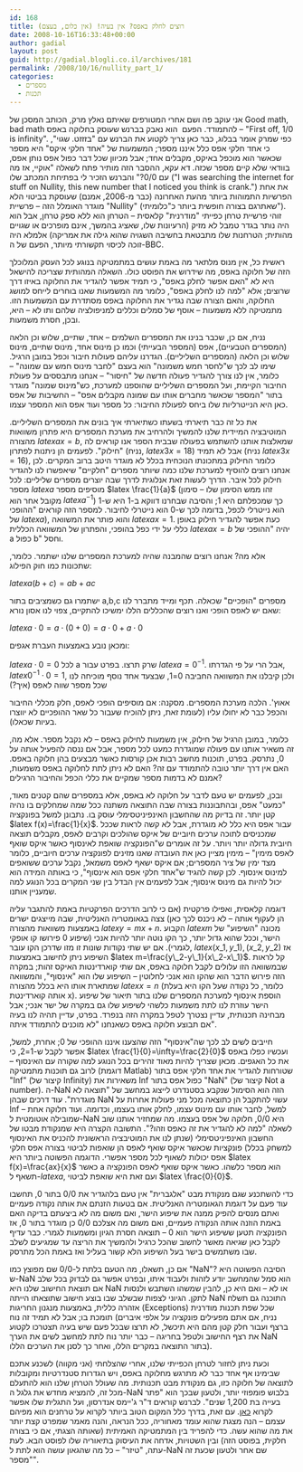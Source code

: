 ```yaml
---
id: 168
title: רוצים לחלק באפס? אין בעיה! (אין כלום, בעצם)
date: 2008-10-16T16:33:48+00:00
author: gadial
layout: post
guid: http://gadial.blogli.co.il/archives/181
permalink: /2008/10/16/nullity_part_1/
categories:
  - מספרים
  - תכנות
---
```

אני עוקב פה ושם אחרי המטורפים שאיתם נאלץ מרק, הכותב המסכן של Good math, bad math להתמודד. הפעם  הוא נאבק בברנש שעוסק בחלוקה באפס &#8211; "First off, 1/0 is infinity". כפי שמרק אומר בבלוג, כבר כאן צריך לקטוע את הברנש עם "בזזזט. שגוי", כי אחד חלקי אפס כלל איננו מספר; המשמעות של "אחד חלקי איקס" היא מספר שכאשר הוא מוכפל באיקס, מקבלים אחד; אבל מכיוון שכל דבר כפול אפס נותן אפס, בוודאי שלא קיים מספר שכזה. דא עקא, ההסבר הזה מותיר פתח לשאלה "אוקיי, אז מה עם 0/0?" והברנש הזכיר לי בפתיחת המכתב שלו ("I was searching the internet for stuff on Nullity, this new number that I noticed you think is crank.") את אחת הפרשיות התמוהות ביותר מהעת האחרונה (כבר מ-2006, אמנם) שעוסקת בביטוי הלא מוגדר האומלל הזה &#8211; פרשיית "Nullity" (שאתרגם בצורה חופשית ביותר כ"כלומיתי"). זוהי פרשיית טרחן כפייתי "מודרנית" קלאסית &#8211; הטרחן הוא ללא ספק טרחן, אבל הוא היה נותר בגדר טמבל לא מזיק (הרעיונות שלו, שאציג בהמשך, אינם מופרכים או שגויים מהותית; הטרחנות שלו מתבטאת בחשיבה השגויה שהוא גילה את אמריקה) אלמלא היה זוכה לכיסוי תקשורתי מיותר, הפעם של ה-BBC.

ראשית כל, אין מנוס מלתאר מה באמת עושים במתמטיקה בנוגע לכל העסק המלוכלך הזה של חלוקה באפס, מה שידרוש את הפוסט כולו. השאלה המהותית שצריכה להישאל היא לא "האם אפשר לחלק באפס", כי תמיד אפשר להגדיר את החלוקה באיזו דרך שרוצים; אלא "למה לנו לחלק באפס", כלומר מה המשמעות שאנו בוחרים לייחס למושג החלוקה, והאם הצורה שבה נגדיר את החלוקה באפס מסתדרת עם המשמעות הזו. מתמטיקה ללא משמעות &#8211; אוסף של סמלים וכללים למניפולציה שלהם ותו לא &#8211; היא, ובכן, חסרת משמעות.

נניח, אם כן, שכבר בנינו את המספרים השלמים &#8211; אחד, שתיים, שלוש וכן הלאה (המספרים הטבעיים), אפס (המספר הבעייתי) וכמו כן מינוס אחד, מינוס שתיים, מינוס שלוש וכן הלאה (המספרים השליליים). הגדרנו עליהם פעולות חיבור וכפל במובן הרגיל. שימו לב לכך ש"לחסר חמש משמונה" הוא בעצם "לחבר מינוס חמש עם שמונה" &#8211; כלומר, אין לנו צורך להגדיר פעולה חדשה של "חיסור" &#8211; אנחנו מתבססים על פעולת החיבור הקיימת, ועל המספרים השליליים שהוספנו למערכת, כש"מינוס שמונה" מוגדר בתור "המספר שכאשר מחברים אותו עם שמונה מקבלים אפס" &#8211; החשיבות של אפס כאן היא הנייטרליות שלו ביחס לפעולת החיבור: כל מספר ועוד אפס הוא המספר עצמו.

את כל זה כבר תיארתי בשעתו כשתיארתי איך בונים את המספרים השליליים. המוטיבציה המיידית שלנו להמשיך ולהרחיב את מערכת המספרים היא פתרון משוואות מהצורה $latex ax=b$, שמאלצות אותנו להשתמש בפעולה שבבית הספר אנו קוראים לה "חילוק". לפעמים הן ניתנות לפתרון (נניח, $latex 3x=18$) אבל לא תמיד (נניח $latex 3x=16$), כלומר החילוק במתכונתו הנוכחית בכלל לא מוגדר היטב ברוב המקרים. לכן אנחנו רוצים להוסיף למערכת שלנו כמה שיותר מספרים "חלקיים" שיאפשרו לנו להגדיר חילוק לכל איבר. הדרך לעשות זאת אנלוגית לדרך שבה יוצרים מספרים שליליים: לכל מספר $latex a$ מוסיפים מספר $latex \frac{1}{a}$ (זהו ממש הסימון שלו &#8211; סימון מקובל אחר הוא $latex a^{-1}$) כך שמכפלתם היא 1; והסיבה שבחרנו דווקא ב-1 היא ש-1 הוא נייטרלי לכפל, בדומה לכך ש-0 הוא נייטרלי לחיבור. למספר הזה קוראים "ההופכי של $latex a$), והוא פותר את המשוואה $latex ax=1$. כעת אפשר להגדיר חילוק באופן כללי על ידי כפל בהופכי, והפתרון של המשוואה הכללית $latex ax=b$ יהיה "ההופכי של a כפול b" וחסל.

אלא מה? אנחנו רוצים שהמבנה שהיה למערכת המספרים שלנו ישתמר. כלומר, שתכונות כמו חוק הפילוג:

$latex a(b+c)=ab+ac$

ישתמרו גם כשמציבים בתור a,b,c מספרים "הופכיים" שכאלה. תכף ומייד מתברר לנו שאם יש לאפס הופכי ואנו רוצים שהכללים הללו ימשיכו להתקיים, צפוי לנו אסון נורא:

$latex a\cdot 0=a\cdot (0+0)=a\cdot 0+a\cdot 0$

ומכאן נובע באמצעות העברת אגפים:

$latex a\cdot 0=0$ לכל a שרק תרצו. בפרט עבור $latex a=0^{-1}$. אבל הרי על פי הגדרתו, $latex 0^{-1}\cdot 0=1$, ולכן קיבלנו את המשוואה החביבה 0=1, שבצעד אחד נוסף מוכיחה לנו שכל מספר שווה לאפס (איך?)

אאוץ'. הלכה מערכת המספרים. מסקנה: אם מוסיפים הופכי לאפס, חלק מכללי החיבור והכפל כבר לא יחולו עליו (לעומת זאת, ניתן להוכיח שעבור כל שאר ההופכיים לא יווצרו בעיות שכאלו).

כלומר, במובן הרגיל של חילוק, אין משמעות לחילוק באפס &#8211; לא נקבל מספר. אלא מה, זה משאיר אותנו עם פעולה שמוגדרת כמעט לכל מספר, אבל אם ננסה להפעיל אותה על 0, נתרסק. בפרט, תוכנות מחשב רבות אכן קורסות כאשר מבצעים בהן חלוקה באפס. האם אין דרך יותר טובה להתמודד עם זה? האם לא ניתן לתת לחלוקה באפס משמעות, אמנם לא בדמות מספר שמקיים את כללי הכפל והחיבור הרגילים?

ובכן, לפעמים יש טעם לדבר על חלוקה לא באפס, אלא במספרים שהם קטנים מאוד, "כמעט" אפס, ובהתבוננות בצורה שבה התוצאה משתנה ככל שמה שמחלקים בו נהיה קטן יותר. זה בדיוק מה שהחשבון האינפיניטסימלי עוסק בו. נתבונן למשל בפונקציה $latex f(x)=\frac{1}{x}$. עבור אפס היא כלל לא מוגדרת, אבל לא קשה לראות שככל שמכניסים לתוכה ערכים חיוביים של איקס שהולכים וקרבים לאפס, מקבלים תוצאה חיובית גדולה יותר ויותר. על זה אומרים ש"הפונקציה שואפת לאינסוף כאשר איקס שואף לאפס מימין" &#8211; מימין מציין כאן את העובדה שאנו מזינים לפונקציה ערכים חיוביים, כלומר מצד ימין של ציר המספרים; אם איקס ישאף לאפס משמאל, נקבל ערכים ששואפים למינוס אינסוף. לכן קשה להגיד ש"אחד חלקי אפס הוא אינסוף", כי באותה המידה הוא יכול להיות גם מינוס אינסוף; אבל לפעמים אין הבדל בין שני המקרים בכל הנוגע למה שמעניין אותנו.

דוגמה קלאסית, ואפילו פרקטית (אם כי לרוב הדרכים הפרקטיות באמת להתגבר עליה הן לעקוף אותה &#8211; לא ניכנס לכך כאן) צצה בגאומטריה האנליטית, שבה מייצגים ישרים באמצעות משוואות מהצורה $latex y=mx+n$. הקבוע $latex m$ מכונה "השיפוע" של הישר, וככל שהוא גדול יותר, כך הקו נוטה יותר להיות אנכי (שיפוע 0 פירושו קו אופקי לגמרי). אם יש שתי נקודות שונות זו מזו שדרכן הקו עובר, $latex (x\_1,y\_1),(x\_2,y\_2)$ אז השיפוע ניתן לחישוב באמצעות $latex m=\frac{y\_2-y\_1}{x\_2-x\_1}$. קל לראות שבמשוואה הזו עלולים לקבל חלוקה באפס, אם שתי קוארדינטות האיקס זהות; במקרה הזה פירוש הדבר הוא שהקו הוא אנכי לחלוטין &#8211; השיפוע שלו הוא "אינסוף", והמשוואה שמתארת אותו היא בכלל מהצורה $latex x=n$ (כלומר, כל נקודה שעל הקו היא בעלת אותה קוארדינטת x). הוספת אינסוף למערכת המספרים שלנו בתור תיאור של שיפוע הישר עוזרת לנו לתת משמעות כלשהי לשיפוע שלו גם במקרה של ישר אנכי; אבל מבחינה תכנותית, עדיין נצטרך לטפל במקרה הזה בנפרד. בפרט, עדיין תהיה לנו בעיה אם תבוצע חלוקה באפס כשאנחנו "לא מוכנים להתמודד איתה".

חייבים לשים לב לכך שה"אינסוף" הזה שהצענו איננו ההופכי של 0; אחרת, למשל, אפשר לקבל ש-1=2, כי $latex \frac{1}{0}=\infty=\frac{2}{0}$ ועכשיו כפלו באפס את כל האגפים. מכאן שצריך להיות מאוד זהירים בכל הנוגע למה שקורה עם האינסוף &#8211; לרוב גם תוכנות מתמטיקה (דוגמת Matlab) שטורחות להגדיר את אחד חלקי אפס בתור "Inf" (קיצור של Infinity) משאירות את Inf כפול אפס בתור "NaN" (קיצור של Not a number). ה-NaN הזה הוא הסימול שנקבע בסטנדרט לייצוג במחשב של "תוצאה לא מוגדרת". עוד דרכים שבהן NaN עשוי להתקבל הן כתוצאה מכל מני פעולות אחרות על Inf &#8211; למשל, לחבר אותו עם מינוס עצמו, לחלק אותו בעצמו, וכדומה. ועוד חלוקה אחת שמובילה אוטומטית ל-NaN היא 0/0, חלוקה של אפס בעצמו. מה שמחזיר אותנו שוב לשאלה "למה לא להגדיר את זה כאפס וזהו?". התשובה הקצרה היא שמנקודת מבטו של החשבון האינפיניטסימלי (שנתן לנו את המוטיבציה הראשונית להכניס את האינסוף למשחק בכלל) פונקציות שכאשר איקס שואף לאפס הן שואפות לביטוי בצורה אפס חלקי אפס יכולות לשאוף לכל מספר אפשרי. הדוגמה הפשוטה ביותר היא $latex f(x)=\frac{ax}{x}$ כאשר a הוא מספר כלשהו. כאשר איקס שואף לאפס הפונקציה תשאף ל-$latex a$, ועם זאת היא שואפת לביטוי $latex \frac{0}{0}$.

כדי להשתכנע שגם מנקודת מבט "אלגברית" אין טעם בלהגדיר את 0/0 בתור 0, תחשבו עוד פעם על דוגמת הגאומטריה האנליטית. אם בטעות הזנתם את אותה נקודה פעמיים ואתם מנסים להפיק ממנה את שיפוע הישר, ואם משום מה לא ביצעתם בדיקה האם באמת הוזנה אותה הנקודה פעמיים, ואם משום מה אצלכם 0/0 כן מוגדר בתור 0, אז הפונקציה תטען ששיפוע הישר הוא 0 &#8211; תוצאה חסרת הגיון ומשמעות לגמרי. כבר עדיף לקבל כאן שגיאה מאשר לחשוב שהכל כרגיל ולהמשיך את הריצה עד שמגיעים לשלב שבו משתמשים בישר בעל השיפוע הלא קשור בעליל ואז באמת הכל מתרסק.

אם כן, תשאלו, מה הטעם בלתת ל-0/0 שם מפוצץ כמו "NaN"? הסיבה הפשוטה היא ש-NaN הוא סמל שהמחשב יודע לזהות ולעבוד איתו, ובפרט אפשר גם לבדוק בכל שלב אם תוצאת החישוב שלנו היא NaN או לא &#8211; ואם היא כן, להבין שמשהו השתבש ולנסות לתקן. הגיוני לצפות שבשלב שבו בוצע חישוב שתוצאתו הייתה NaN התוכנה גם תשלח אזהרה כללית, באמצעות מנגנון החריגות (Exceptions) שכל שפת תכנות מודרנית תומכת בו; אבל לא תמיד זה נוח (נניח, אם אתם מפעילים פונקציה על אלפי איברים ברצף ועבור חלק קטן מהם היא תיכשל, לא תרצו שבכל פעם שיש בעיה תצטרכו לקטוע את רצף החישוב ולטפל בחריגה &#8211; כבר יותר נוח לתת למחשב לשים את הערך NaN בתור התוצאה במקרים הללו, ואחר כך לסנן את הערכים הללו).

וכעת ניתן לחזור לטרחן הכפייתי שלנו, אחרי שהצלחתי (אני מקווה) לשכנע אתכם שבימינו אף אחד כבר לא מתרגש מחלוקה באפס, ויש הגדרות סטנדרטיות ומקובלות לתוצאה של חלוקה כזו, גם מנקודת מבט תכנותית. מה שעולל הטרחן שלנו הוא להתעלם מכל זה, להמציא מחדש את גלגל ה-NaN בלבוש פומפוזי יותר, ולטעון שבכך הוא "פתר בעייה בת 1,200 שנים". לברנש קוראים ד"ר ג'יימס אנדרסון, ועל התגלית שלו אפשר לקרוא [כאן](http://www.bbc.co.uk/berkshire/content/articles/2006/12/06/divide_zero_feature.shtml). עם זאת, בדרך כלל המקום הטוב ביותר לקרוא על טרחנים הוא מפיהם עצמם &#8211; הנה מצגת שהוא עומד מאחוריה, ככל הנראה, והנה מאמר שמפרט קצת יותר את מה שהוא עשה. כדי להפריד בין המתמטיקה האמיתית (שאותה הצגתי, אם כי בצורה חלקית, בפוסט הזה) ובין השטויות, אדחה את העיסוק בתיאוריה שלו לפוסט הבא. לעת עתה, "טיזר" &#8211; כל מה שהגאון עושה הוא לתת ל-NaN שם אחר ולטעון שכעת זה "מספר".